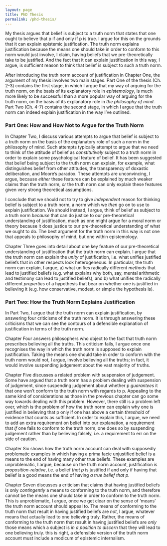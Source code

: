 ```yaml
---
layout: page
title: PhD Thesis
permalink: /phd-thesis/
---
```


My thesis argues that belief is subject to a truth norm that states that one ought to believe that p if and only if p is true. I argue for this on the grounds that it can explain epistemic justification. The truth norm explains justification because the means one should take in order to conform to this norm would just involve, I claim, having beliefs that we pre-theoretically take to be justified. And the fact that it can explain justification in this way, I argue, is sufficient reason to think that belief is subject to such a truth norm.

After introducing the truth norm account of justification in Chapter One, the argument of my thesis involves two main stages. Part One of the thesis (Ch. 2-3) contains the first stage, in which I argue that my way of arguing for the truth norm, on the basis of its explanatory role in *epistemology*, is much more likely to be successful than a more popular way of arguing for the truth norm, on the basis of its explanatory role in *the philosophy of mind*. Part Two (Ch. 4-7) contains the second stage, in which I argue that the truth norm can indeed explain justification in the way I’ve outlined.

### Part One: How and How Not to Argue for the Truth Norm

In Chapter Two, I discuss various attempts to argue that belief is subject to a truth norm on the basis of the explanatory role of such a norm in the philosophy of mind. Such attempts typically attempt to argue that we need to think of the attitude of belief as *constitutively* subject to a truth norm in order to explain some psychological feature of belief. It has been suggested that belief being subject to the truth norm can explain, for example, what distinguishes belief from other attitudes, the transparency of doxastic deliberation, and Moore’s paradox. These attempts are unconvincing, I argue, because *either* these features can be explained by much weaker claims than the truth norm, *or* the truth norm can only explain these features given very strong theoretical assumptions.

I conclude that we should not to try to give *independent* reason for thinking belief is subject to a truth norm, a norm which we *then* go on to use to explain justification. We should instead, I argue, think of belief as subject to a truth norm *because* that can do justice to our pre-theoretical understanding of justification, much as one might argue for a moral norm or theory because it does justice to our pre-theoretical understanding of what we ought to do. The best argument for the truth norm in this way is not one that appeals to philosophy of mind, but one within epistemology.

Chapter Three goes into detail about one key feature of our pre-theoretical understanding of justification that the truth norm can explain. I argue that the truth norm can explain the *unity* of justification, i.e. what unifies justified beliefs that in other respects look heterogeneous. In particular, the truth norm can explain, I argue, a) what unifies radically different *methods* that lead to justified beliefs (e.g. what explains why both, say, mental arithmetic and testimony can lead to justified beliefs), and b) what unifies the radically different *properties* of a hypothesis that bear on whether one is justified in believing it (e.g. how conservative, modest, or simple the hypothesis is).

### Part Two: How the Truth Norm Explains Justification

In Part Two, I argue that the truth norm can explain justification, by answering four criticisms of the truth norm. It is through answering these criticisms that we can see the contours of a defensible explanation of justification in terms of the truth norm.

Chapter Four answers philosophers who object to the fact that truth norm prescribes believing all the truths. This criticism fails, I argue once one recognises the way in which the truth norm is supposed to explain justification. Taking the means one should take in order to conform with the truth norm would not, I argue, involve believing all the truths; in fact, it would involve suspending judgement about the vast majority of truths.

Chapter Five discusses a related problem with suspension of judgement. Some have argued that a truth norm has a problem dealing with suspension of judgement, since suspending judgement about whether p *guarantees* it that one won’t conform to the truth norm with regards to p. Appealing to the same kind of considerations as those in the previous chapter can go some way towards dealing with this problem. However, there still is a problem left over, which is the problem of how the truth norm can explain why one is justified in believing that p only if one has above a certain *threshold* of evidence that counts as sufficient. In order to explain this, I argue, we need to add an extra requirement on belief into our explanation, a requirement that *if* one fails to conform to the truth norm, one does so by suspending judgement rather than by believing falsely, i.e. a requirement to err on the side of caution.

Chapter Six shows how the truth norm account can deal with supposedly problematic examples in which having a prima facie unjustified belief is a means to the end of having many other true beliefs. These examples are unproblematic, I argue, because on the truth norm account, justification is *proposition-relative*, i.e. a belief *that p* is justified if and only if having that belief is a good means the end of having *a true belief that p*.

Chapter Seven discusses a criticism that claims that having justified beliefs is only *contingently* a means to conforming to the truth norm, and therefore cannot be the means one should take in order to conform to the truth norm. This is unproblematic, I argue, once we get clear on the sense of ‘means’ the truth norm account should appeal to. The means of conforming to the truth norm that result in having justified beliefs are *not*, I argue, whatever means that actually lead to one believing truly. Rather, the means of conforming to the truth norm that result in having justified beliefs are *only* those means which a subject is *in a position to discern* that they will lead to one believing truly. this is right, a defensible version of the truth norm account must include a modicum of epistemic internalism.
